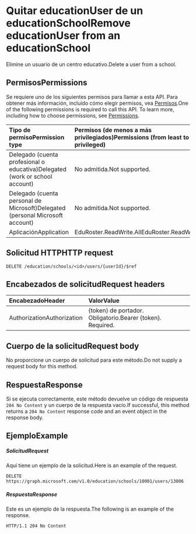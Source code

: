 # <a name="remove-educationuser-from-an-educationschool"></a><span data-ttu-id="a3bb0-101">Quitar educationUser de un educationSchool</span><span class="sxs-lookup"><span data-stu-id="a3bb0-101">Remove educationUser from an educationSchool</span></span>

<span data-ttu-id="a3bb0-102">Elimine un usuario de un centro educativo.</span><span class="sxs-lookup"><span data-stu-id="a3bb0-102">Delete a user from a school.</span></span>

## <a name="permissions"></a><span data-ttu-id="a3bb0-103">Permisos</span><span class="sxs-lookup"><span data-stu-id="a3bb0-103">Permissions</span></span>
<span data-ttu-id="a3bb0-p101">Se requiere uno de los siguientes permisos para llamar a esta API. Para obtener más información, incluido cómo elegir permisos, vea [Permisos](../../../concepts/permissions_reference.md).</span><span class="sxs-lookup"><span data-stu-id="a3bb0-p101">One of the following permissions is required to call this API. To learn more, including how to choose permissions, see [Permissions](../../../concepts/permissions_reference.md).</span></span>

|<span data-ttu-id="a3bb0-106">Tipo de permiso</span><span class="sxs-lookup"><span data-stu-id="a3bb0-106">Permission type</span></span>      | <span data-ttu-id="a3bb0-107">Permisos (de menos a más privilegiados)</span><span class="sxs-lookup"><span data-stu-id="a3bb0-107">Permissions (from least to most privileged)</span></span>              |
|:--------------------|:---------------------------------------------------------|
|<span data-ttu-id="a3bb0-108">Delegado (cuenta profesional o educativa)</span><span class="sxs-lookup"><span data-stu-id="a3bb0-108">Delegated (work or school account)</span></span> |  <span data-ttu-id="a3bb0-109">No admitida.</span><span class="sxs-lookup"><span data-stu-id="a3bb0-109">Not supported.</span></span>  |
|<span data-ttu-id="a3bb0-110">Delegado (cuenta personal de Microsoft)</span><span class="sxs-lookup"><span data-stu-id="a3bb0-110">Delegated (personal Microsoft account)</span></span> |  <span data-ttu-id="a3bb0-111">No admitida.</span><span class="sxs-lookup"><span data-stu-id="a3bb0-111">Not supported.</span></span>  |
|<span data-ttu-id="a3bb0-112">Aplicación</span><span class="sxs-lookup"><span data-stu-id="a3bb0-112">Application</span></span> | <span data-ttu-id="a3bb0-113">EduRoster.ReadWrite.All</span><span class="sxs-lookup"><span data-stu-id="a3bb0-113">EduRoster.ReadWrite.All</span></span> | 

## <a name="http-request"></a><span data-ttu-id="a3bb0-114">Solicitud HTTP</span><span class="sxs-lookup"><span data-stu-id="a3bb0-114">HTTP request</span></span>
<!-- { "blockType": "ignored" } -->
```http
DELETE /education/schools/<id>/users/{userId}/$ref
```
## <a name="request-headers"></a><span data-ttu-id="a3bb0-115">Encabezados de solicitud</span><span class="sxs-lookup"><span data-stu-id="a3bb0-115">Request headers</span></span>
| <span data-ttu-id="a3bb0-116">Encabezado</span><span class="sxs-lookup"><span data-stu-id="a3bb0-116">Header</span></span>       | <span data-ttu-id="a3bb0-117">Valor</span><span class="sxs-lookup"><span data-stu-id="a3bb0-117">Value</span></span> |
|:---------------|:--------|
| <span data-ttu-id="a3bb0-118">Authorization</span><span class="sxs-lookup"><span data-stu-id="a3bb0-118">Authorization</span></span>  | <span data-ttu-id="a3bb0-p102">{token} de portador. Obligatorio.</span><span class="sxs-lookup"><span data-stu-id="a3bb0-p102">Bearer {token}. Required.</span></span>  |

## <a name="request-body"></a><span data-ttu-id="a3bb0-121">Cuerpo de la solicitud</span><span class="sxs-lookup"><span data-stu-id="a3bb0-121">Request body</span></span>
<span data-ttu-id="a3bb0-122">No proporcione un cuerpo de solicitud para este método.</span><span class="sxs-lookup"><span data-stu-id="a3bb0-122">Do not supply a request body for this method.</span></span>


## <a name="response"></a><span data-ttu-id="a3bb0-123">Respuesta</span><span class="sxs-lookup"><span data-stu-id="a3bb0-123">Response</span></span>
<span data-ttu-id="a3bb0-124">Si se ejecuta correctamente, este método devuelve un código de respuesta `204 No Content` y un cuerpo de la respuesta vacío.</span><span class="sxs-lookup"><span data-stu-id="a3bb0-124">If successful, this method returns a `204 No Content` response code and an event object in the response body.</span></span>

## <a name="example"></a><span data-ttu-id="a3bb0-125">Ejemplo</span><span class="sxs-lookup"><span data-stu-id="a3bb0-125">Example</span></span>
##### <a name="request"></a><span data-ttu-id="a3bb0-126">Solicitud</span><span class="sxs-lookup"><span data-stu-id="a3bb0-126">Request</span></span>
<span data-ttu-id="a3bb0-127">Aquí tiene un ejemplo de la solicitud.</span><span class="sxs-lookup"><span data-stu-id="a3bb0-127">Here is an example of the request.</span></span>
<!-- {
  "blockType": "request",
  "name": "create_educationclass_from_educationschool"
}-->
```http
DELETE https://graph.microsoft.com/v1.0/education/schools/10001/users/13006
```

##### <a name="response"></a><span data-ttu-id="a3bb0-128">Respuesta</span><span class="sxs-lookup"><span data-stu-id="a3bb0-128">Response</span></span>
<span data-ttu-id="a3bb0-129">Este es un ejemplo de la respuesta.</span><span class="sxs-lookup"><span data-stu-id="a3bb0-129">The following is an example of the response.</span></span> 
<!-- {
  "blockType": "response",
  "truncated": true,
  "@odata.type": "microsoft.graph.educationClass"
} -->
```http
HTTP/1.1 204 No Content
```

<!-- uuid: 8fcb5dbc-d5aa-4681-8e31-b001d5168d79
2015-10-25 14:57:30 UTC -->
<!-- {
  "type": "#page.annotation",
  "description": "Create educationClass",
  "keywords": "",
  "section": "documentation",
  "tocPath": ""
}-->